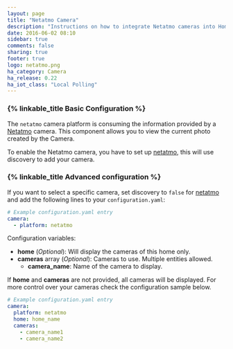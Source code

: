 ```yaml
---
layout: page
title: "Netatmo Camera"
description: "Instructions on how to integrate Netatmo cameras into Home Assistant."
date: 2016-06-02 08:10
sidebar: true
comments: false
sharing: true
footer: true
logo: netatmo.png
ha_category: Camera
ha_release: 0.22
ha_iot_class: "Local Polling"
---
```


### {% linkable_title Basic Configuration %}

The `netatmo` camera platform is consuming the information provided by a [Netatmo](https://www.netatmo.com) camera. This component allows you to view the current photo created by the Camera.

To enable the Netatmo camera, you have to set up [netatmo](/components/netatmo/), this will use discovery to add your camera.

### {% linkable_title Advanced configuration %}

If you want to select a specific camera, set discovery to `false` for [netatmo](/components/netatmo/) and add the following lines to your `configuration.yaml`:

```yaml
# Example configuration.yaml entry
camera:
  - platform: netatmo
```

Configuration variables:

- **home** (*Optional*): Will display the cameras of this home only.
- **cameras** array (*Optional*): Cameras to use. Multiple entities allowed.
    - **camera_name**: Name of the camera to display.

If **home** and **cameras** are not provided, all cameras will be displayed. For more control over your cameras check the configuration sample below.

```yaml
# Example configuration.yaml entry
camera:
  platform: netatmo
  home: home_name
  cameras:
    - camera_name1
    - camera_name2
```

